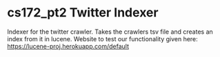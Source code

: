 # cs172_pt2 Twitter Indexer
Indexer for the twitter crawler. Takes the crawlers tsv file and creates an index from it in lucene.
Website to test our functionality given here: https://lucene-proj.herokuapp.com/default
